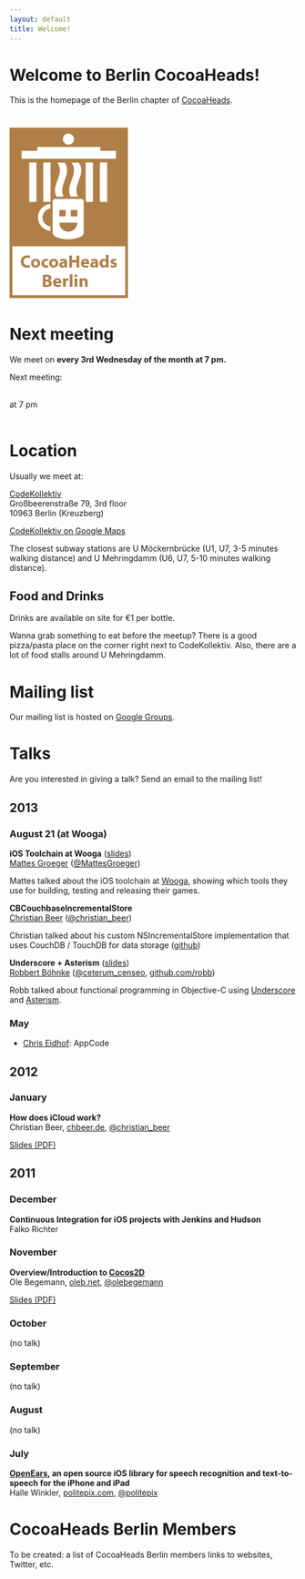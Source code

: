 ```yaml
---
layout: default
title: Welcome!
---
```


<div class="row">
	<div class="sixcol">
		<h1 class="title">Welcome to Berlin CocoaHeads!</h1>
		<p>
			This is the homepage of the Berlin chapter of <a href="http://www.cocoaheads.org/">CocoaHeads</a>.
		</p>
	</div>
	<div class="sixcol last">
		<h1><img id="logo" src="images/cocoaheads-berlin-logo.png" alt="Cocoaheads Berlin Logo">
		</h1>
	</div>
</div>

# Next meeting

We meet on **every 3rd Wednesday of the month at 7 pm.**

Next meeting:

<div class="row">
	<div class="drop-shadow lifted fivecol">
        <span id="next_meetup"></span><br>
		at 7 pm<br><br/>
		</p>
	</div>
</div>
<script type="text/javascript">
	next_meetup();
</script>

# Location

Usually we meet at:

<div id="codekollektiv-vcard" class="row">
	<div class="drop-shadow lifted fivecol">
		<a href="http://www.codekollektiv.de">CodeKollektiv</a><br>
		Großbeerenstraße 79, 3rd floor<br>
		10963 Berlin (Kreuzberg)
	</div>
</div>

<a href="http://maps.google.com/maps?q=Gro%C3%9Fbeerenstra%C3%9Fe+79,+10963,+Berlin,+Deutschland&hl=en&ie=UTF8&sll=37.0625,-95.677068&sspn=52.815565,56.953125&vpsrc=6&hnear=Gro%C3%9Fbeerenstra%C3%9Fe+79,+Berlin+10963+Berlin,+Germany&t=v&z=16">CodeKollektiv on Google Maps</a>

The closest subway stations are U Möckernbrücke (U1, U7, 3-5 minutes walking distance) and U Mehringdamm (U6, U7, 5-10 minutes walking distance).

## Food and Drinks

Drinks are available on site for €1 per bottle.

Wanna grab something to eat before the meetup? There is a good pizza/pasta place on the corner right next to CodeKollektiv. Also, there are a lot of food stalls around U Mehringdamm.

# Mailing list

Our mailing list is hosted on [Google Groups](http://groups.google.com/group/berlin-cocoaheads?hl=de "Berlin CocoaHeads Mailing List").

# Talks

<div class="row">
	<div id="talk-survey" class="drop-shadow lifted eightcol">
    Are you interested in giving a talk? Send an email to the mailing
list!
	</div>
</div>

## 2013

### August 21 (at Wooga)

**iOS Toolchain at Wooga** ([slides](http://www.slideshare.net/MattesGroeger/slides-woogaios-toolchain))<br>
[Mattes Groeger](http://mattes-groeger.de/) ([@MattesGroeger](https://twitter.com/MattesGroeger))

Mattes talked about the iOS toolchain at [Wooga](http://www.wooga.com),
showing which tools they use for building, testing and releasing their
games.

**CBCouchbaseIncrementalStore**<br>
[Christian Beer](http://chbeer.de) ([@christian_beer](http://www.twitter.com/christian_beer))

Christian talked about his custom NSIncrementalStore implementation that
uses CouchDB / TouchDB for data storage ([github](https://github.com/chbeer/CBCouchbaseIncrementalStore))

**Underscore + Asterism** ([slides](https://speakerdeck.com/robb/underscore-dot-m-plus-asterism))<br>
[Robbert Böhnke](http://robb.is) ([@ceterum_censeo](https://twitter.com/ceterum_censeo), [github.com/robb](https://github.com/robb))

Robb talked about functional programming in Objective-C using [Underscore](https://github.com/robb/Underscore.m)
and [Asterism](https://github.com/robb/Asterism).

### May

* [Chris Eidhof](http://www.eidhof.nl): AppCode

## 2012

### January

**How does iCloud work?**<br>
Christian Beer, [chbeer.de](http://chbeer.de), [@christian_beer](http://www.twitter.com/christian_beer)

[Slides (PDF)](/assets/icloud-christian-beer-2012-01.pdf)

## 2011

### December

**Continuous Integration for iOS projects with Jenkins and Hudson**<br>
Falko Richter

### November

**Overview/Introduction to [Cocos2D](http://www.cocos2d-iphone.org/)**<br>
Ole Begemann, [oleb.net](http://oleb.net), [@olebegemann](http://twitter.com/olebegemann)

[Slides (PDF)](/assets/cocos2d-ole-begemann-2011-11.pdf)

### October

(no talk)

### September

(no talk)

### August

(no talk)

### July

**[OpenEars](http://www.politepix.com/openears), an open source iOS library for speech recognition and text-to-speech for the iPhone and iPad**<br>
Halle Winkler, [politepix.com](http://www.politepix.com), [@politepix](http://twitter.com/politepix)

# CocoaHeads Berlin Members

To be created: a list of CocoaHeads Berlin members links to websites, Twitter, etc.
